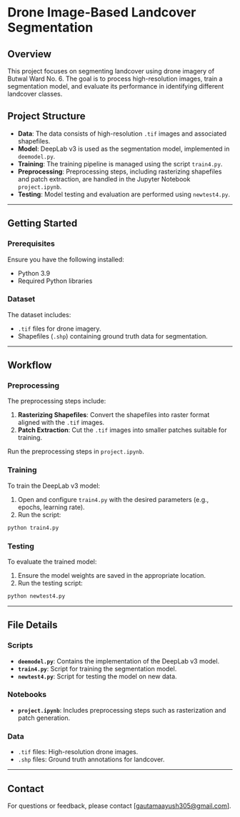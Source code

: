 # Drone Image-Based Landcover Segmentation

## Overview
This project focuses on segmenting landcover using drone imagery of Butwal Ward No. 6. The goal is to process high-resolution images, train a segmentation model, and evaluate its performance in identifying different landcover classes.

## Project Structure

- **Data**: The data consists of high-resolution `.tif` images and associated shapefiles.
- **Model**: DeepLab v3 is used as the segmentation model, implemented in `deemodel.py`.
- **Training**: The training pipeline is managed using the script `train4.py`.
- **Preprocessing**: Preprocessing steps, including rasterizing shapefiles and patch extraction, are handled in the Jupyter Notebook `project.ipynb`.
- **Testing**: Model testing and evaluation are performed using `newtest4.py`.

---

## Getting Started

### Prerequisites
Ensure you have the following installed:

- Python 3.9
- Required Python libraries 


### Dataset

The dataset includes:

- `.tif` files for drone imagery.
- Shapefiles (`.shp`) containing ground truth data for segmentation.



---

## Workflow

### Preprocessing

The preprocessing steps include:

1. **Rasterizing Shapefiles**: Convert the shapefiles into raster format aligned with the `.tif` images.
2. **Patch Extraction**: Cut the `.tif` images into smaller patches suitable for training.

Run the preprocessing steps in `project.ipynb`.

### Training

To train the DeepLab v3 model:

1. Open and configure `train4.py` with the desired parameters (e.g., epochs, learning rate).
2. Run the script:

```bash
python train4.py
```

### Testing

To evaluate the trained model:

1. Ensure the model weights are saved in the appropriate location.
2. Run the testing script:

```bash
python newtest4.py
```

---

## File Details

### Scripts

- **`deemodel.py`**: Contains the implementation of the DeepLab v3 model.
- **`train4.py`**: Script for training the segmentation model.
- **`newtest4.py`**: Script for testing the model on new data.

### Notebooks

- **`project.ipynb`**: Includes preprocessing steps such as rasterization and patch generation.

### Data

- `.tif` files: High-resolution drone images.
- `.shp` files: Ground truth annotations for landcover.

---


## Contact

For questions or feedback, please contact [gautamaayush305@gmail.com].
